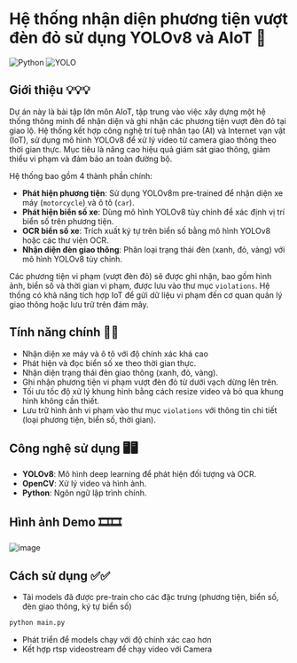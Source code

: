 # Hệ thống nhận diện phương tiện vượt đèn đỏ sử dụng YOLOv8 và AIoT 🎥
![Python](https://img.shields.io/badge/Python-3776AB?style=for-the-badge&logo=python&logoColor=white)
![YOLO](https://img.shields.io/badge/YOLO-8d33ff?style=for-the-badge&logo=artificialintelligence&)


## Giới thiệu 💡💡💡
Dự án này là bài tập lớn môn AIoT, tập trung vào việc xây dựng một hệ thống thông minh để nhận diện và ghi nhận các phương tiện vượt đèn đỏ tại giao lộ. Hệ thống kết hợp công nghệ trí tuệ nhân tạo (AI) và Internet vạn vật (IoT), sử dụng mô hình YOLOv8 để xử lý video từ camera giao thông theo thời gian thực. Mục tiêu là nâng cao hiệu quả giám sát giao thông, giảm thiểu vi phạm và đảm bảo an toàn đường bộ.

Hệ thống bao gồm 4 thành phần chính:
- **Phát hiện phương tiện**: Sử dụng YOLOv8m pre-trained để nhận diện xe máy (`motorcycle`) và ô tô (`car`).
- **Phát hiện biển số xe**: Dùng mô hình YOLOv8 tùy chỉnh để xác định vị trí biển số trên phương tiện.
- **OCR biển số xe**: Trích xuất ký tự trên biển số bằng mô hình YOLOv8 hoặc các thư viện OCR.
- **Nhận diện đèn giao thông**: Phân loại trạng thái đèn (xanh, đỏ, vàng) với mô hình YOLOv8 tùy chỉnh.

Các phương tiện vi phạm (vượt đèn đỏ) sẽ được ghi nhận, bao gồm hình ảnh, biển số và thời gian vi phạm, được lưu vào thư mục `violations`. Hệ thống có khả năng tích hợp IoT để gửi dữ liệu vi phạm đến cơ quan quản lý giao thông hoặc lưu trữ trên đám mây.

## Tính năng chính 🚀🚀
- Nhận diện xe máy và ô tô với độ chính xác khá cao
- Phát hiện và đọc biển số xe theo thời gian thực.
- Nhận diện trạng thái đèn giao thông (xanh, đỏ, vàng).
- Ghi nhận phương tiện vi phạm vượt đèn đỏ từ dưới vạch dừng lên trên.
- Tối ưu tốc độ xử lý khung hình bằng cách resize video và bỏ qua khung hình không cần thiết.
- Lưu trữ hình ảnh vi phạm vào thư mục `violations` với thông tin chi tiết (loại phương tiện, biển số, thời gian).

## Công nghệ sử dụng 🖥🖥
- **YOLOv8**: Mô hình deep learning để phát hiện đối tượng và OCR.
- **OpenCV**: Xử lý video và hình ảnh.
- **Python**: Ngôn ngữ lập trình chính.

## Hình ảnh Demo 🎞🎞
![image](https://github.com/user-attachments/assets/cddb5c82-5d84-44d1-aa16-4461657c3305)

## Cách sử dụng ✅✅
- Tải models đã được pre-train cho các đặc trưng (phương tiện, biển số, đèn giao thông, ký tự biển số)
```bash
python main.py
```
- Phát triển để models chạy với độ chính xác cao hơn
- Kết hợp rtsp videostream để chạy video với Camera
